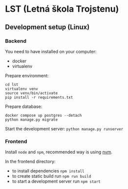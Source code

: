 
# LST (Letná škola Trojstenu)

## Development setup (Linux)

### Backend

You need to have installed on your computer:
- docker
- virtualenv

Prepare environment:

```
cd lst
virtualenv venv
source venv/bin/activate
pip install -r requirements.txt
```

Prepare database:

```
docker compose up postgres --detach
python manage.py migrate
```

Start the development server:
`python manage.py runserver`

### Frontend

Install `node` and `npm`, recommended way is using [nvm](https://github.com/nvm-sh/nvm).

In the frontend directory:
- to install dependencies `npm install`
- to create static build run `npm run build`
- to start a development server run `npm start`
